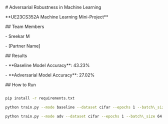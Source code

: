 \# Adversarial Robustness in Machine Learning



\*\*UE23CS352A Machine Learning Mini-Project\*\*



\## Team Members

\- Sreekar M

\- \[Partner Name]



\## Results

\- \*\*Baseline Model Accuracy\*\*: 43.23%

\- \*\*Adversarial Model Accuracy\*\*: 27.02%



\## How to Run

```bash

pip install -r requirements.txt

python train.py --mode baseline --dataset cifar --epochs 1 --batch\_size 64 --device cpu

python train.py --mode adv --dataset cifar --epochs 1 --batch\_size 64 --device cpu

